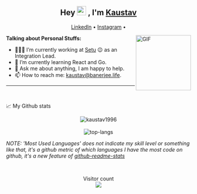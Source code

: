 <h2 align="center">Hey <img src="https://media.giphy.com/media/hvRJCLFzcasrR4ia7z/giphy.gif" width="25px"> , I'm <a href="https://banerjee.life">Kaustav</a></h2>
<p align="center">
  <a href="https://www.linkedin.com/in/kaustav-banerjee-4b5053119/">LinkedIn</a> •
  <a href="https://www.instagram.com/kaustav_banerg/">Instagram</a> •
</p>

<img align="right" height="150rem" alt="GIF" src="https://media4.giphy.com/media/RbDKaczqWovIugyJmW/200w.webp?cid=ecf05e47yrznhyd4w1cnwbe3hlilpmls3c0mrsymhdzmzp5z&rid=200w.webp" />

**Talking about Personal Stuffs:**

- 👨🏽‍💻  I’m currently working at [Setu](https://setu.co) :wink: as an Integration Lead.
- 🌱  I’m currently learning React and Go. 
- 💬  Ask me about anything, I am happy to help.
- 📫  How to reach me: kaustav@banerjee.life.

***

 <br>

📈 My Github stats <br />
<p align="center">
  <img src="https://github-readme-stats.vercel.app/api?username=kaustav1996&theme=dark&show_icons=true" alt="kaustav1996" />  
  <br />
  <br />
  <img src="https://github-readme-stats.vercel.app/api/top-langs/?username=kaustav1996&layout=compact&theme=dark" alt="top-langs" />
</p>

*NOTE: 'Most Used Languages' does not indicate my skill level or something like that, it's a github metric of which languages I have the most code on github, it's a new feature of [github-readme-stats](https://github.com/anuraghazra/github-readme-stats)*

<br>

<p align="center"> 
  Visitor count<br>
  <img src="https://profile-counter.glitch.me/kaustav1996/count.svg" />
</p>
